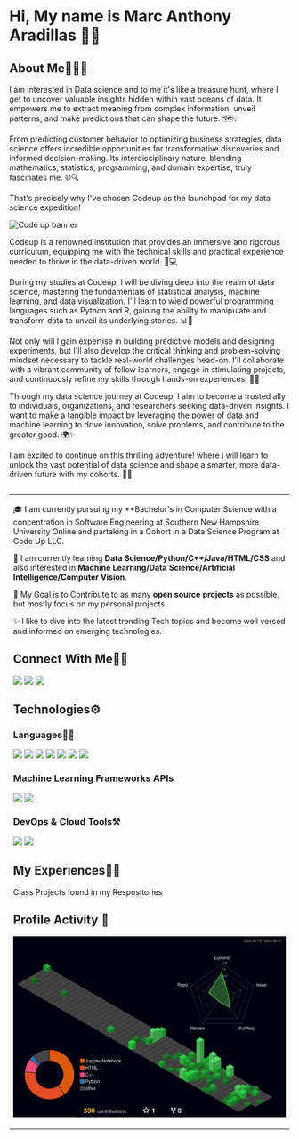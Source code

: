 <!--
**Marc-Aradillas/Marc-Aradillas** is a ✨ _special_ ✨ repository because its `README.md` (this file) appears on your GitHub profile.

Here are some ideas to get you started:

- 🔭 I’m currently working on ...
- 🌱 I’m currently learning ...
- 👯 I’m looking to collaborate on ...
- 🤔 I’m looking for help with ...
- 💬 Ask me about ...
- 📫 How to reach me: ...
- 😄 Pronouns: ...
- ⚡ Fun fact: ...
-->

# Hi, My name is Marc Anthony Aradillas 👋🏼     

## About Me🧑🏼‍💻

<table>

I am interested in Data science and to me it's like a treasure hunt, where I get to uncover valuable insights hidden within vast oceans of data. It empowers me to extract meaning from complex information, unveil patterns, and make predictions that can shape the future. 🗺️💡

From predicting customer behavior to optimizing business strategies, data science offers incredible opportunities for transformative discoveries and informed decision-making. Its interdisciplinary nature, blending mathematics, statistics, programming, and domain expertise, truly fascinates me. 🌐🔍

That's precisely why I've chosen Codeup as the launchpad for my data science expedition! 

<picture>
    <source media="(prefers-color-scheme: dark)" srcset="https://blog.codeup.com/hs-fs/hubfs/OfficialCodeupLogoSmall.png?width=250&name=OfficialCodeupLogoSmall.png">
     <source media="https://blog.codeup.com/hs-fs/hubfs/OfficialCodeupLogoSmall.png?width=250&name=OfficialCodeupLogoSmall.png">
     <img alt="Code up banner" src="https://blog.codeup.com/hs-fs/hubfs/OfficialCodeupLogoSmall.png?width=250&name=OfficialCodeupLogoSmall.png">
  </picture>

Codeup is a renowned institution that provides an immersive and rigorous curriculum, equipping me with the technical skills and practical experience needed to thrive in the data-driven world. 🚀💻

During my studies at Codeup, I will be diving deep into the realm of data science, mastering the fundamentals of statistical analysis, machine learning, and data visualization. I'll learn to wield powerful programming languages such as Python and R, gaining the ability to manipulate and transform data to unveil its underlying stories. 📊🔬

Not only will I gain expertise in building predictive models and designing experiments, but I'll also develop the critical thinking and problem-solving mindset necessary to tackle real-world challenges head-on. I'll collaborate with a vibrant community of fellow learners, engage in stimulating projects, and continuously refine my skills through hands-on experiences. 💪🌱

Through my data science journey at Codeup, I aim to become a trusted ally to individuals, organizations, and researchers seeking data-driven insights. I want to make a tangible impact by leveraging the power of data and machine learning to drive innovation, solve problems, and contribute to the greater good. 🌍✨

I am excited to continue on this thrilling adventure! where i will learn to unlock the vast potential of data science and shape a smarter, more data-driven future with my cohorts. 🎢🌌

  </table>

<table>
  <tr>
    <td valign="center">
      
🎓 I am currently pursuing my **Bachelor's in Computer Science with a concentration in Software Engineering at Southern New Hampshire University Online and partaking in a Cohort in a Data Science Program at Code Up LLC.

🌱 I am currently learning **Data Science/Python/C++/Java/HTML/CSS** and also interested in **Machine Learning/Data Science/Artificial Intelligence/Computer Vision**.

🎯 My Goal is to Contribute to as many **open source projects** as possible, but mostly focus on my personal projects.

✨ I like to dive into the latest trending Tech topics and become well versed and informed on emerging technologies.
 
## Connect With Me👋🏼

<p align="left">  
<a href="https://twitter.com/Wondergrooves2s" target="blank"><img src="https://img.icons8.com/color/35/000000/twitter--v2.png"/></a>
<a href="https://www.linkedin.com/in/marc-aradillas/" target="blank"><img src="https://img.icons8.com/color/35/000000/linkedin.png"/></a>
<a href="https://www.instagram.com/manthonytx/?hl=en" target="blank"><img src="https://img.icons8.com/fluency/35/000000/instagram-new.png"/></a>

</p>
    
## Technologies⚙️

### Languages✍🏼

<img src="https://img.icons8.com/color/35/000000/html-5--v1.png"/> <img src="https://img.icons8.com/color/35/000000/css3.png"/> 
<img src="https://img.icons8.com/color/35/000000/javascript--v1.png"/> <img src="https://img.icons8.com/color/35/000000/c-plus-plus-logo.png"/>
<img src="https://img.icons8.com/color/35/000000/java-coffee-cup-logo--v2.png"/> <img src=![image](https://user-images.githubusercontent.com/106922826/226161049-e9b2c5e1-51f8-4919-b0cb-30d3376a27e2.png)/> <img src="https://img.icons8.com/clouds/35/null/python.png"/>

### Machine Learning Frameworks APIs

<img src="https://img.icons8.com/color/35/null/tensorflow.png"/> <img src="https://img.icons8.com/external-others-inmotus-design/35/000000/external-K-qwerty-keypad-others-inmotus-design-3.png"/>

### DevOps & Cloud Tools⚒️

<img src="https://cdn.icon-icons.com/icons2/2107/PNG/32/file_type_maven_icon_130397.png"/>
<img src="https://img.icons8.com/fluency/35/null/jupyter.png"/>

## My Experiences🙌🏼

Class Projects found in my Respositories



## Profile Activity 👾
      
![](profile-3d-contrib/profile-night-green.svg)
